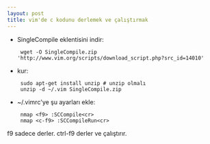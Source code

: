 ```yaml
---
layout: post
title: vim'de c kodunu derlemek ve çalıştırmak
---
```


- SingleCompile eklentisini indir:

       wget -O SingleCompile.zip 'http://www.vim.org/scripts/download_script.php?src_id=14010'

- kur:

       sudo apt-get install unzip # unzip olmalı
       unzip -d ~/.vim SingleCompile.zip

- ~/.vimrc'ye şu ayarları ekle:

       nmap <f9> :SCCompile<cr>
       nmap <c-f9> :SCCompileRun<cr>

f9 sadece derler.  ctrl-f9 derler ve çalıştırır.


